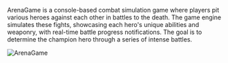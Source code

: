 ArenaGame is a console-based combat simulation game where players pit various heroes against each other in battles to the death. The game engine simulates these fights, showcasing each hero's unique abilities and weaponry, with real-time battle progress notifications. The goal is to determine the champion hero through a series of intense battles.

![ArenaGame](![ArenaGame](https://github.com/Eniko04/ArenaGame/assets/167325223/1e0bbaea-40c3-4b6d-838f-99cc9ca2f484)
)


